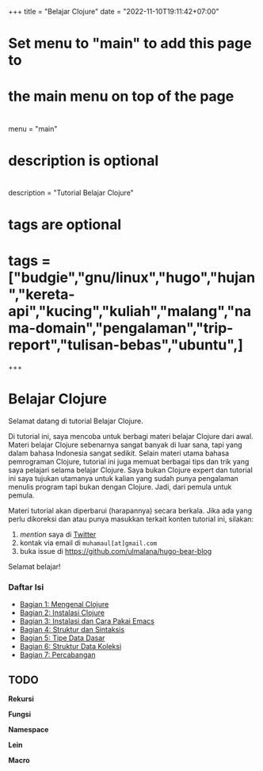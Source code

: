 +++
title = "Belajar Clojure"
date = "2022-11-10T19:11:42+07:00"

#
# Set menu to "main" to add this page to
# the main menu on top of the page
#
 menu = "main"

#
# description is optional
#
description = "Tutorial Belajar Clojure"

#
# tags are optional
#
# tags = ["budgie","gnu/linux","hugo","hujan","kereta-api","kucing","kuliah","malang","nama-domain","pengalaman","trip-report","tulisan-bebas","ubuntu",]
+++

# Belajar Clojure

Selamat datang di tutorial Belajar Clojure. 

Di tutorial ini, saya mencoba untuk berbagi materi belajar Clojure dari awal. Materi belajar Clojure sebenarnya sangat banyak di luar sana, tapi yang dalam bahasa Indonesia sangat sedikit. Selain materi utama bahasa pemrograman Clojure, tutorial ini juga memuat berbagai tips dan trik yang saya pelajari selama belajar Clojure. Saya bukan Clojure expert dan tutorial ini saya tujukan utamanya untuk kalian yang sudah punya pengalaman menulis program tapi bukan dengan Clojure. Jadi, dari pemula untuk pemula.

Materi tutorial akan diperbarui (harapannya) secara berkala. Jika ada yang perlu dikoreksi dan atau punya masukkan terkait konten tutorial ini, silakan: 

1. *mention* saya di [Twitter](https://twitter.com/ulmalana)
2. kontak via email di `muhamaul[at]gmail.com`
3. buka issue di https://github.com/ulmalana/hugo-bear-blog


Selamat belajar!


### Daftar Isi
* [Bagian 1: Mengenal Clojure](https://riz.maulana.me/blog/2022/12/bagian-1-mengenal-clojure/)
* [Bagian 2: Instalasi Clojure](https://riz.maulana.me/blog/2022/12/bagian-2-instalasi-clojure/)
* [Bagian 3: Instalasi dan Cara Pakai Emacs](https://riz.maulana.me/blog/2022/12/bagian-3-instalasi-dan-cara-pakai-emacs/)
* [Bagian 4: Struktur dan Sintaksis](https://riz.maulana.me/blog/2023/01/bagian-4-struktur-dan-sintaksis/)
* [Bagian 5: Tipe Data Dasar](https://riz.maulana.me/blog/2023/01/bagian-5-tipe-data-dasar/)
* [Bagian 6: Struktur Data Koleksi](https://riz.maulana.me/blog/2023/01/bagian-6-struktur-data-koleksi/)
* [Bagian 7: Percabangan](https://riz.maulana.me/blog/2023/02/bagian-7-percabangan/)

## TODO


**Rekursi**

**Fungsi**

**Namespace**

**Lein**

**Macro**
